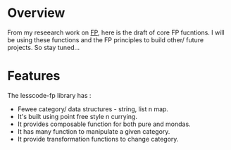 # Overview
From my reseearch work on [FP](https://github.com/van001/lesscode), here is the draft of core FP fucntions. I will be using these functions and the FP principles to build other/ future projects. So stay tuned...

# Features
The lesscode-fp library has :
- Fewee category/ data structures - string, list n map.
- It's built using point free style n currying.
- It provides composable function for both pure and mondas.
- It has many function to manipulate a given category.
- It provide transformation functions to change category.
